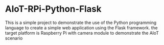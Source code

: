 # AIoT-RPi-Python-Flask
 This is a simple project to demonstrate the use of the Python programming language to create a simple web application using the Flask framework. the target platform is Raspberry Pi with camera module to demonstrate the AIoT scenario 
